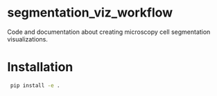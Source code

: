 # segmentation_viz_workflow

Code and documentation about creating microscopy cell segmentation visualizations.

# Installation


```bash
 pip install -e .
```

